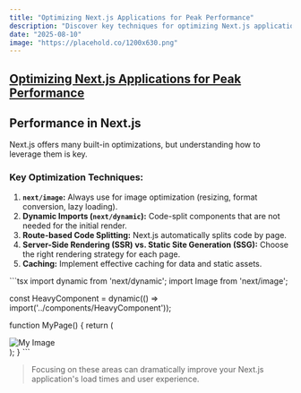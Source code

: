 ```yaml
---
title: "Optimizing Next.js Applications for Peak Performance"
description: "Discover key techniques for optimizing Next.js applications, including code splitting, image optimization, and server-side rendering strategies."
date: "2025-08-10"
image: "https://placehold.co/1200x630.png"
---
```

## [Optimizing Next.js Applications for Peak Performance](/articles/nextjs-performance-optimizations)
## Performance in Next.js

Next.js offers many built-in optimizations, but understanding how to leverage them is key.

### Key Optimization Techniques:

1.  **`next/image`:** Always use for image optimization (resizing, format conversion, lazy loading).
2.  **Dynamic Imports (`next/dynamic`):** Code-split components that are not needed for the initial render.
3.  **Route-based Code Splitting:** Next.js automatically splits code by page.
4.  **Server-Side Rendering (SSR) vs. Static Site Generation (SSG):** Choose the right rendering strategy for each page.
5.  **Caching:** Implement effective caching for data and static assets.

\`\`\`tsx
import dynamic from 'next/dynamic';
import Image from 'next/image';

const HeavyComponent = dynamic(() => import('../components/HeavyComponent'));

function MyPage() {
  return (
    <div>
      <Image src="/path/to/image.jpg" alt="My Image" width={500} height={300} />
      <HeavyComponent />
    </div>
  );
}
\`\`\`

> Focusing on these areas can dramatically improve your Next.js application's load times and user experience.
